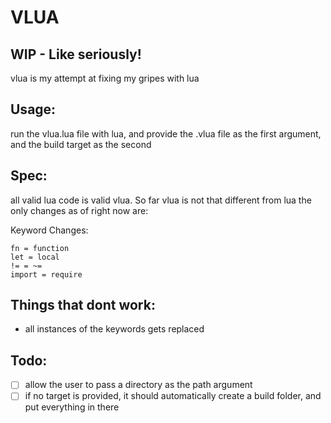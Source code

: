 # VLUA

## WIP - Like seriously!

vlua is my attempt at fixing my gripes with lua

## Usage:
run the vlua.lua file with lua, and provide the .vlua file as the first argument, and the build target as the second

## Spec: 

all valid lua code is valid vlua.
So far vlua is not that different from lua the only changes as of right now are: 

Keyword Changes: 
```
fn = function
let = local
!= = ~= 
import = require
```

## Things that dont work: 
- all instances of the keywords gets replaced 

## Todo:
- [ ] allow the user to pass a directory as the path argument
- [ ] if no target is provided, it should automatically create a build folder, and put everything in there

